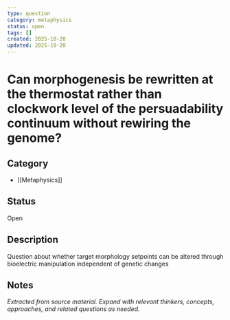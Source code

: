 ```yaml
---
type: question
category: metaphysics
status: open
tags: []
created: 2025-10-20
updated: 2025-10-20
---
```


# Can morphogenesis be rewritten at the thermostat rather than clockwork level of the persuadability continuum without rewiring the genome?

## Category

- [[Metaphysics]]

## Status

Open

## Description

Question about whether target morphology setpoints can be altered through bioelectric manipulation independent of genetic changes

## Notes

*Extracted from source material. Expand with relevant thinkers, concepts, approaches, and related questions as needed.*
